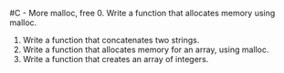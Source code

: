 #C - More malloc, free
0. Write a function that allocates memory using malloc.
1. Write a function that concatenates two strings.
2. Write a function that allocates memory for an array, using malloc.
3. Write a function that creates an array of integers.
